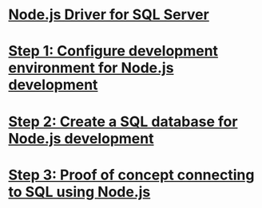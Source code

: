 # [Node.js Driver for SQL Server](node-js-driver-for-sql-server.md)
# [Step 1:  Configure development environment for Node.js development](step-1-configure-development-environment-for-node-js-development.md)
# [Step 2: Create a SQL database for Node.js development](step-2-create-a-sql-database-for-node-js-development.md)
# [Step 3: Proof of concept connecting to SQL using Node.js](step-3-proof-of-concept-connecting-to-sql-using-node-js.md)